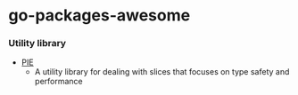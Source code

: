 # go-packages-awesome

### Utility library
- [PIE](https://github.com/elliotchance/pie) 
  - A utility library for dealing with slices that focuses on type safety and performance
